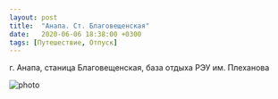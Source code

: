 ```yaml
---
layout: post
title:  "Анапа. Ст. Благовещенская"
date:   2020-06-06 18:38:00 +0300
tags: [Путешествие, Отпуск]
---
```

г. Анапа, станица Благовещенская, база отдыха РЭУ им. Плеханова

<img src="/anapa_2020/1.jpg" alt="photo">

[jekyll-docs]: https://jekyllrb.com/docs/home
[jekyll-gh]:   https://github.com/jekyll/jekyll
[jekyll-talk]: https://talk.jekyllrb.com/
